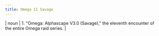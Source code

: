```yaml
---
title: Omega 11 Savage
---
```

| noun | 1.  	"Omega: Alphascape V3.0 (Savage)," the eleventh encounter of the entire Omega raid series.	|